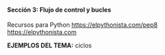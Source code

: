 #### Sección 3: Flujo de control y bucles

Recursos para Python
https://elpythonista.com/pep8
https://elpythonista.com

**EJEMPLOS DEL TEMA:**
ciclos
